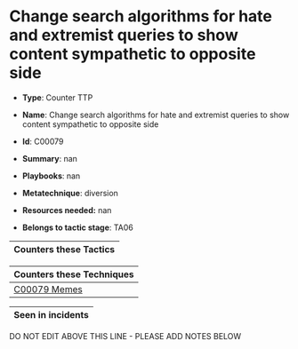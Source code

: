 # Change search algorithms for hate and extremist queries to show content sympathetic to opposite side

* **Type**: Counter TTP

* **Name**: Change search algorithms for hate and extremist queries to show content sympathetic to opposite side

* **Id**: C00079

* **Summary**: nan

* **Playbooks**: nan

* **Metatechnique**: diversion

* **Resources needed:** nan

* **Belongs to tactic stage**: TA06


| Counters these Tactics |
| ---------------------- |



| Counters these Techniques |
| ------------------------- |
| [C00079 Memes](../techniques/C00079.md) |



| Seen in incidents |
| ----------------- |


DO NOT EDIT ABOVE THIS LINE - PLEASE ADD NOTES BELOW